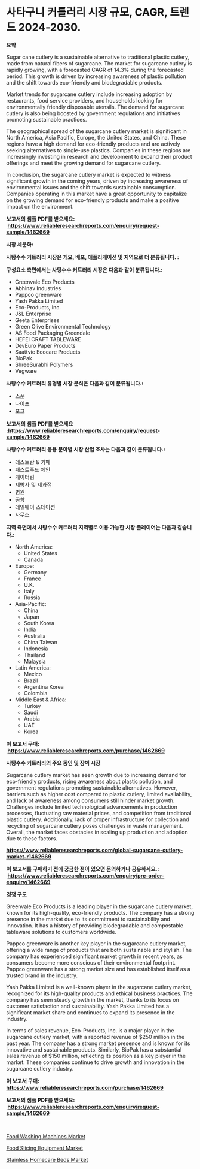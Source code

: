 <p><h1>사타구니 커틀러리 시장 규모, CAGR, 트렌드 2024-2030.</h1></p><p><strong>요약</strong></p>
<p><p>Sugar cane cutlery is a sustainable alternative to traditional plastic cutlery, made from natural fibers of sugarcane. The market for sugarcane cutlery is rapidly growing, with a forecasted CAGR of 14.3% during the forecasted period. This growth is driven by increasing awareness of plastic pollution and the shift towards eco-friendly and biodegradable products.</p><p>Market trends for sugarcane cutlery include increasing adoption by restaurants, food service providers, and households looking for environmentally friendly disposable utensils. The demand for sugarcane cutlery is also being boosted by government regulations and initiatives promoting sustainable practices.</p><p>The geographical spread of the sugarcane cutlery market is significant in North America, Asia Pacific, Europe, the United States, and China. These regions have a high demand for eco-friendly products and are actively seeking alternatives to single-use plastics. Companies in these regions are increasingly investing in research and development to expand their product offerings and meet the growing demand for sugarcane cutlery.</p><p>In conclusion, the sugarcane cutlery market is expected to witness significant growth in the coming years, driven by increasing awareness of environmental issues and the shift towards sustainable consumption. Companies operating in this market have a great opportunity to capitalize on the growing demand for eco-friendly products and make a positive impact on the environment.</p></p>
<p><strong>보고서의 샘플 PDF를 받으세요: &nbsp;<a href="https://www.reliableresearchreports.com/enquiry/request-sample/1462669">https://www.reliableresearchreports.com/enquiry/request-sample/1462669</a></strong></p>
<p><strong>시장 세분화:</strong></p>
<p><strong> 사탕수수 커트러리 시장은 개요, 배포, 애플리케이션 및 지역으로 더 분류됩니다. :</strong></p>
<p><strong>구성요소 측면에서는 사탕수수 커트러리 시장은 다음과 같이 분류됩니다.:</strong></p>
<p><ul><li>Greenvale Eco Products</li><li>Abhinav Industries</li><li>Pappco greenware</li><li>Yash Pakka Limited</li><li>Eco-Products, Inc.</li><li>J&L Enterprise</li><li>Geeta Enterprises</li><li>Green Olive Environmental Technology</li><li>AS Food Packaging Greendale</li><li>HEFEI CRAFT TABLEWARE</li><li>DevEuro Paper Products</li><li>Saattvic Ecocare Products</li><li>BioPak</li><li>ShreeSurabhi Polymers</li><li>Vegware</li></ul></p>
<p><strong> 사탕수수 커트러리 유형별 시장 분석은 다음과 같이 분류됩니다.:</strong></p>
<p><ul><li>스푼</li><li>나이프</li><li>포크</li></ul></p>
<p><strong>보고서의 샘플 PDF를 받으세요 :<a href="https://www.reliableresearchreports.com/enquiry/request-sample/1462669">https://www.reliableresearchreports.com/enquiry/request-sample/1462669</a></strong></p>
<p><strong> 사탕수수 커트러리 응용 분야별 시장 산업 조사는 다음과 같이 분류됩니다.:</strong></p>
<p><ul><li>레스토랑 & 카페</li><li>패스트푸드 체인</li><li>케이터링</li><li>제빵사 및 제과점</li><li>병원</li><li>공항</li><li>레일웨이 스테이션</li><li>사무소</li></ul></p>
<p><strong>지역 측면에서 사탕수수 커트러리 지역별로 이용 가능한 시장 플레이어는 다음과 같습니다.:</strong></p>
<p><ul>
    <li>
        North America:
        <ul>
            <li>United States</li>
            <li>Canada</li>
        </ul>
    </li>
    <li>
        Europe:
        <ul>
            <li>Germany</li>
            <li>France</li>
            <li>U.K.</li>
            <li>Italy</li>
            <li>Russia</li>
        </ul>
    </li>
    <li>
        Asia-Pacific:
        <ul>
            <li>China</li>
            <li>Japan</li>
            <li>South Korea</li>
            <li>India</li>
            <li>Australia</li>
            <li>China Taiwan</li>
            <li>Indonesia</li>
            <li>Thailand</li>
            <li>Malaysia</li>
        </ul>
    </li>
    <li>
        Latin America:
        <ul>
            <li>Mexico</li>
            <li>Brazil</li>
            <li>Argentina Korea</li>
            <li>Colombia</li>
        </ul>
    </li>
    <li>
        Middle East & Africa:
        <ul>
            <li>Turkey</li>
            <li>Saudi</li>
            <li>Arabia</li>
            <li>UAE</li>
            <li>Korea</li>
        </ul>
    </li>
    </ul></p>
<p><strong>이 보고서 구매: &nbsp;<a href="https://www.reliableresearchreports.com/purchase/1462669">https://www.reliableresearchreports.com/purchase/1462669</a></strong></p>
<p><strong>사탕수수 커트러리의 주요 동인 및 장벽 시장</strong></p>
<p><p>Sugarcane cutlery market has seen growth due to increasing demand for eco-friendly products, rising awareness about plastic pollution, and government regulations promoting sustainable alternatives. However, barriers such as higher cost compared to plastic cutlery, limited availability, and lack of awareness among consumers still hinder market growth. Challenges include limited technological advancements in production processes, fluctuating raw material prices, and competition from traditional plastic cutlery. Additionally, lack of proper infrastructure for collection and recycling of sugarcane cutlery poses challenges in waste management. Overall, the market faces obstacles in scaling up production and adoption due to these factors.</p></p>
<p><strong><a href="https://www.reliableresearchreports.com/global-sugarcane-cutlery-market-r1462669">https://www.reliableresearchreports.com/global-sugarcane-cutlery-market-r1462669</a></strong></p>
<p><strong>이 보고서를 구매하기 전에 궁금한 점이 있으면 문의하거나 공유하세요.: &nbsp;<a href="https://www.reliableresearchreports.com/enquiry/pre-order-enquiry/1462669">https://www.reliableresearchreports.com/enquiry/pre-order-enquiry/1462669</a></strong></p>
<p><strong>경쟁 구도</strong></p>
<p><p>Greenvale Eco Products is a leading player in the sugarcane cutlery market, known for its high-quality, eco-friendly products. The company has a strong presence in the market due to its commitment to sustainability and innovation. It has a history of providing biodegradable and compostable tableware solutions to customers worldwide.</p><p>Pappco greenware is another key player in the sugarcane cutlery market, offering a wide range of products that are both sustainable and stylish. The company has experienced significant market growth in recent years, as consumers become more conscious of their environmental footprint. Pappco greenware has a strong market size and has established itself as a trusted brand in the industry.</p><p>Yash Pakka Limited is a well-known player in the sugarcane cutlery market, recognized for its high-quality products and ethical business practices. The company has seen steady growth in the market, thanks to its focus on customer satisfaction and sustainability. Yash Pakka Limited has a significant market share and continues to expand its presence in the industry.</p><p>In terms of sales revenue, Eco-Products, Inc. is a major player in the sugarcane cutlery market, with a reported revenue of $250 million in the past year. The company has a strong market presence and is known for its innovative and sustainable products. Similarly, BioPak has a substantial sales revenue of $150 million, reflecting its position as a key player in the market. These companies continue to drive growth and innovation in the sugarcane cutlery industry.</p></p>
<p><strong>이 보고서 구매: &nbsp; <a href="https://www.reliableresearchreports.com/purchase/1462669">https://www.reliableresearchreports.com/purchase/1462669</a></strong></p>
<p><strong>보고서의 샘플 PDF를 받으세요: &nbsp;<a href="https://www.reliableresearchreports.com/enquiry/request-sample/1462669">https://www.reliableresearchreports.com/enquiry/request-sample/1462669</a></strong><strong></strong></p>
<p>&nbsp;</p>
<p><p><a href="https://github.com/NorbertYates/Market-Research-Report-List-4/blob/main/food-washing-machines-market.md">Food Washing Machines Market</a></p><p><a href="https://github.com/prosalinda88/Market-Research-Report-List-4/blob/main/food-slicing-equipment-market.md">Food Slicing Equipment Market</a></p><p><a href="https://butternut-bug-553.notion.site/Stainless-Homecare-Beds-Market-Size-CAGR-Trends-2024-2030-cd376b0af9314589889544536fe54397">Stainless Homecare Beds Market</a></p></p>